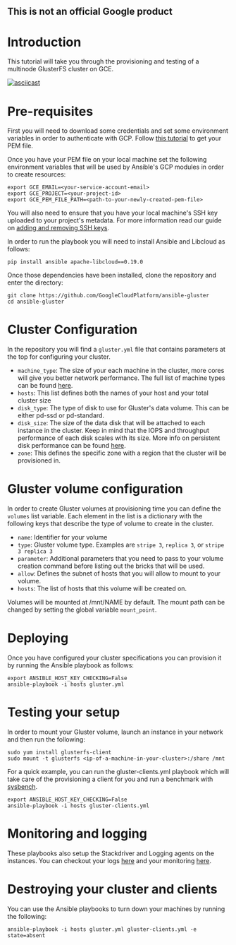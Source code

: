 ## This is not an official Google product

# Introduction

This tutorial will take you through the provisioning and testing of a multinode
GlusterFS cluster on GCE.

[![asciicast](https://asciinema.org/a/33428.png)](https://asciinema.org/a/33428)

# Pre-requisites

First you will need to download some credentials and set some environment
variables in order to authenticate with GCP. Follow [this
tutorial](http://docs.ansible.com/ansible/guide_gce.html#credentials) to get
your PEM file.

Once you have your PEM file on your local machine set the following environment
variables that will be used by Ansible's GCP modules in order to create
resources:

    export GCE_EMAIL=<your-service-account-email>
    export GCE_PROJECT=<your-project-id>
    export GCE_PEM_FILE_PATH=<path-to-your-newly-created-pem-file>

You will also need to ensure that you have your local machine's SSH key uploaded
to your project's metadata. For more information read our guide on [adding and removing SSH keys](https://cloud.google.com/compute/docs/instances/adding-removing-ssh-keys?hl=en).

In order to run the playbook you will need to install Ansible and Libcloud as
follows:

    pip install ansible apache-libcloud==0.19.0

Once those dependencies have been installed, clone the repository and enter the
directory:

    git clone https://github.com/GoogleCloudPlatform/ansible-gluster
    cd ansible-gluster

# Cluster Configuration

In the repository you will find a `gluster.yml` file that contains parameters at
the top for configuring your cluster.

- `machine_type`: The size of your each machine in the cluster, more cores will give you
  better network performance. The full list of machine types can be found
  [here](https://cloud.google.com/compute/docs/machine-types).
- `hosts`: This list defines both the names of your host and your total cluster
  size
- `disk_type`: The type of disk to use for Gluster's data volume. This can be
  either pd-ssd or pd-standard.
- `disk_size`: The size of the data disk that will be attached to each instance
  in the cluster. Keep in mind that the IOPS and throughput performance of each
  disk scales with its size. More info on persistent disk performance can be
  found [here](https://cloud.google.com/compute/docs/disks/#pdperformance).
- `zone`: This defines the specific zone with a region that the cluster will be
  provisioned in.

# Gluster volume configuration

In order to create Gluster volumes at provisioning time you can define the
`volumes` list variable. Each element in the list is a dictionary with the
following keys that describe the type of volume to create in the cluster.

- `name`: Identifier for your volume
- `type`: Gluster volume type. Examples are `stripe 3`, `replica 3`, or `stripe 3 replica 3`
- `parameter`: Additional parameters that you need to pass to your volume
  creation command before listing out the bricks that will be used.
- `allow`: Defines the subnet of hosts that you will allow to mount to your
  volume.
- `hosts`: The list of hosts that this volume will be created on.

Volumes will be mounted at /mnt/NAME by default. The mount path can be changed
by setting the global variable `mount_point`.

# Deploying

Once you have configured your cluster specifications you can provision it by
running the Ansible playbook as follows:

    export ANSIBLE_HOST_KEY_CHECKING=False
    ansible-playbook -i hosts gluster.yml

# Testing your setup

In order to mount your Gluster volume, launch an instance in your network and
then run the following:

    sudo yum install glusterfs-client
    sudo mount -t glusterfs <ip-of-a-machine-in-your-cluster>:/share /mnt

For a quick example, you can run the gluster-clients.yml playbook which will take
care of the provisioning a client for you and run a benchmark with
[sysbench](https://github.com/akopytov/sysbench).

    export ANSIBLE_HOST_KEY_CHECKING=False
    ansible-playbook -i hosts gluster-clients.yml

# Monitoring and logging

These playbooks also setup the Stackdriver and Logging agents on the instances.
You can checkout your logs [here](https://console.developers.google.com/logs) and your monitoring
[here](https://app.google.stackdriver.com/).

# Destroying your cluster and clients

You can use the Ansible playbooks to turn down your machines by running the
following:

    ansible-playbook -i hosts gluster.yml gluster-clients.yml -e state=absent
